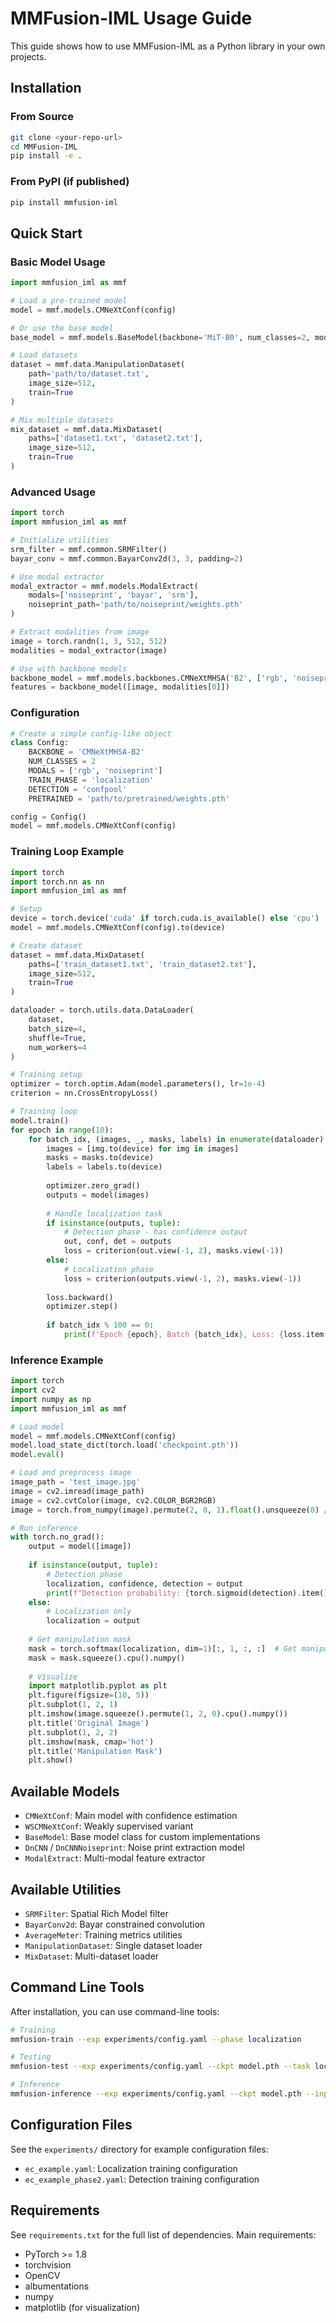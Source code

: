 # MMFusion-IML Usage Guide

This guide shows how to use MMFusion-IML as a Python library in your own projects.

## Installation

### From Source
```bash
git clone <your-repo-url>
cd MMFusion-IML
pip install -e .
```

### From PyPI (if published)
```bash
pip install mmfusion-iml
```

## Quick Start

### Basic Model Usage

```python
import mmfusion_iml as mmf

# Load a pre-trained model
model = mmf.models.CMNeXtConf(config)

# Or use the base model
base_model = mmf.models.BaseModel(backbone='MiT-B0', num_classes=2, modals=['rgb'])

# Load datasets
dataset = mmf.data.ManipulationDataset(
    path='path/to/dataset.txt',
    image_size=512,
    train=True
)

# Mix multiple datasets
mix_dataset = mmf.data.MixDataset(
    paths=['dataset1.txt', 'dataset2.txt'],
    image_size=512,
    train=True
)
```

### Advanced Usage

```python
import torch
import mmfusion_iml as mmf

# Initialize utilities
srm_filter = mmf.common.SRMFilter()
bayar_conv = mmf.common.BayarConv2d(3, 3, padding=2)

# Use modal extractor
modal_extractor = mmf.models.ModalExtract(
    modals=['noiseprint', 'bayar', 'srm'],
    noiseprint_path='path/to/noiseprint/weights.pth'
)

# Extract modalities from image
image = torch.randn(1, 3, 512, 512)
modalities = modal_extractor(image)

# Use with backbone models
backbone_model = mmf.models.backbones.CMNeXtMHSA('B2', ['rgb', 'noiseprint'])
features = backbone_model([image, modalities[0]])
```

### Configuration

```python
# Create a simple config-like object
class Config:
    BACKBONE = 'CMNeXtMHSA-B2'
    NUM_CLASSES = 2
    MODALS = ['rgb', 'noiseprint']
    TRAIN_PHASE = 'localization'
    DETECTION = 'confpool'
    PRETRAINED = 'path/to/pretrained/weights.pth'

config = Config()
model = mmf.models.CMNeXtConf(config)
```

### Training Loop Example

```python
import torch
import torch.nn as nn
import mmfusion_iml as mmf

# Setup
device = torch.device('cuda' if torch.cuda.is_available() else 'cpu')
model = mmf.models.CMNeXtConf(config).to(device)

# Create dataset
dataset = mmf.data.MixDataset(
    paths=['train_dataset1.txt', 'train_dataset2.txt'],
    image_size=512,
    train=True
)

dataloader = torch.utils.data.DataLoader(
    dataset, 
    batch_size=4, 
    shuffle=True,
    num_workers=4
)

# Training setup
optimizer = torch.optim.Adam(model.parameters(), lr=1e-4)
criterion = nn.CrossEntropyLoss()

# Training loop
model.train()
for epoch in range(10):
    for batch_idx, (images, _, masks, labels) in enumerate(dataloader):
        images = [img.to(device) for img in images]
        masks = masks.to(device)
        labels = labels.to(device)
        
        optimizer.zero_grad()
        outputs = model(images)
        
        # Handle localization task
        if isinstance(outputs, tuple):
            # Detection phase - has confidence output
            out, conf, det = outputs
            loss = criterion(out.view(-1, 2), masks.view(-1))
        else:
            # Localization phase
            loss = criterion(outputs.view(-1, 2), masks.view(-1))
            
        loss.backward()
        optimizer.step()
        
        if batch_idx % 100 == 0:
            print(f'Epoch {epoch}, Batch {batch_idx}, Loss: {loss.item():.4f}')
```

### Inference Example

```python
import torch
import cv2
import numpy as np
import mmfusion_iml as mmf

# Load model
model = mmf.models.CMNeXtConf(config)
model.load_state_dict(torch.load('checkpoint.pth'))
model.eval()

# Load and preprocess image
image_path = 'test_image.jpg'
image = cv2.imread(image_path)
image = cv2.cvtColor(image, cv2.COLOR_BGR2RGB)
image = torch.from_numpy(image).permute(2, 0, 1).float().unsqueeze(0) / 255.0

# Run inference
with torch.no_grad():
    output = model([image])
    
    if isinstance(output, tuple):
        # Detection phase
        localization, confidence, detection = output
        print(f"Detection probability: {torch.sigmoid(detection).item():.4f}")
    else:
        # Localization only
        localization = output
    
    # Get manipulation mask
    mask = torch.softmax(localization, dim=1)[:, 1, :, :]  # Get manipulation channel
    mask = mask.squeeze().cpu().numpy()
    
    # Visualize
    import matplotlib.pyplot as plt
    plt.figure(figsize=(10, 5))
    plt.subplot(1, 2, 1)
    plt.imshow(image.squeeze().permute(1, 2, 0).cpu().numpy())
    plt.title('Original Image')
    plt.subplot(1, 2, 2)
    plt.imshow(mask, cmap='hot')
    plt.title('Manipulation Mask')
    plt.show()
```

## Available Models

- `CMNeXtConf`: Main model with confidence estimation
- `WSCMNeXtConf`: Weakly supervised variant
- `BaseModel`: Base model class for custom implementations
- `DnCNN` / `DnCNNNoiseprint`: Noise print extraction model
- `ModalExtract`: Multi-modal feature extractor

## Available Utilities

- `SRMFilter`: Spatial Rich Model filter
- `BayarConv2d`: Bayar constrained convolution
- `AverageMeter`: Training metrics utilities
- `ManipulationDataset`: Single dataset loader
- `MixDataset`: Multi-dataset loader

## Command Line Tools

After installation, you can use command-line tools:

```bash
# Training
mmfusion-train --exp experiments/config.yaml --phase localization

# Testing
mmfusion-test --exp experiments/config.yaml --ckpt model.pth --task localization --manip test_list.txt

# Inference
mmfusion-inference --exp experiments/config.yaml --ckpt model.pth --input image.jpg --output results/
```

## Configuration Files

See the `experiments/` directory for example configuration files:
- `ec_example.yaml`: Localization training configuration
- `ec_example_phase2.yaml`: Detection training configuration

## Requirements

See `requirements.txt` for the full list of dependencies. Main requirements:
- PyTorch >= 1.8
- torchvision
- OpenCV
- albumentations
- numpy
- matplotlib (for visualization)
